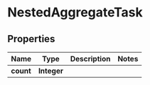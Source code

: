 

# NestedAggregateTask


## Properties

Name | Type | Description | Notes
------------ | ------------- | ------------- | -------------
**count** | **Integer** |  | 



